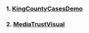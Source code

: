 
### 1. [KingCountyCasesDemo](https://radhikag1604.github.io/Telling_Stories_With_Data/KingCountyCasesDemo.html)

### 2. [MediaTrustVisual](https://radhikag1604.github.io/Telling_Stories_With_Data/mediatrust.html)

